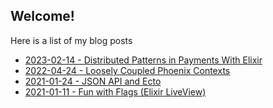 ## Welcome!

Here is a list of my blog posts
- [2023-02-14 - Distributed Patterns in Payments With Elixir](https://mikeybower93.github.io/posts/distributed_patterns_in_payments_with_elixir)
- [2022-04-24 - Loosely Coupled Phoenix Contexts](https://mikeybower93.github.io/posts/loosely_coupled_phoenix_contexts)
- [2021-01-24 - JSON API and Ecto](https://mikeybower93.github.io/posts/ecto_composability)
- [2021-01-11 - Fun with Flags (Elixir LiveView)](https://mikeybower93.github.io/posts/fun_with_flags)
